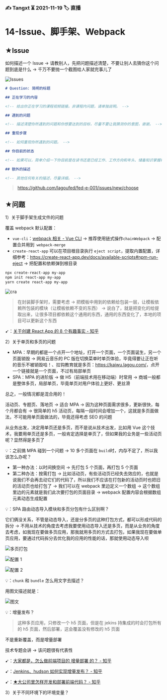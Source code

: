 ### ✍️ Tangxt ⏳ 2021-11-19 🏷️ 直播

# 14-Issue、脚手架、Webpack

## ★Issue

如何描述一个 Issue -> 请教别人，先把问题描述清楚，不要让别人去猜你这个问题到底是什么 -> 千万不要抛一个截图给人家就完事儿了

![Issues](assets/img/2021-11-19-22-15-19.png)

``` md
# Question: 简明的标题

## 正在学习的内容

<!-- 给出你正在学习的课程视频链接。非课程内问题，请单独说明。 -->

## 遇到的问题

<!-- 描述清楚你所遇到的问题和你想要达到的目标，尽量不要让我猜测你的意图，谢谢。 -->

## 重现步骤

<!-- 如何重现你所遇到的问题。 -->

## 你目前的状态

<!-- 如果可以，简单介绍一下你目前是在读书还是已经工作、工作方向和年头、储备知识掌握程度，我了解这些仅仅是为了更好的给你反馈。 -->

## 额外的描述

<!-- 其他任何有关的描述，尽量详细。 -->
```

> <https://github.com/lagoufed/fed-e-001/issues/new/choose>

## ★问题

1）关于脚手架生成文件的问题

覆盖 webpack 默认配置：

- `vue-cli`：[webpack 相关 - Vue CLI](https://cli.vuejs.org/zh/guide/webpack.html#%E7%AE%80%E5%8D%95%E7%9A%84%E9%85%8D%E7%BD%AE%E6%96%B9%E5%BC%8F) -> 推荐使用链式操作`chainWebpack` -> 配置合并用到` webpack-merge`
- `create-react-app` 可以在项目根目录执行 `eject script`，提取内置配置，详细参考：<https://create-react-app.dev/docs/available-scripts#npm-run-eject> -> 把配置和依赖弹到根目录

``` bash
npx create-react-app my-app
npm init react-app my-app
yarn create react-app my-app
```

![cra](assets/img/2021-11-19-23-38-41.png)

> 在封装脚手架时，需要考虑 -> 把模板中用到的依赖给包装一层，让模板依赖所包装的模块（让模板依赖不变的东西） -> 说白了，就是把变化的给提取出来，让很多项目都依赖这个通用的东西，通用的东西变化了，本地的项目可以更新这个东西

➹：[关于创建 React App 的 8 个有趣事实 - 知乎](https://zhuanlan.zhihu.com/p/143112812)

2）关于单页和多页的问题

- MPA：早期的都是一个点开一个地址，打开一个页面，一个页面诞生，另一个页面销毁 -> 网易云音乐的 PC 版在切换菜单时单页体验，毕竟得要让正在听的音乐不被销毁哈！、拉钩教育就是多页：<https://kaiwu.lagou.com/>，点开一个链接就是一个页面，不过有局部单页
- SPA：MPA 的进阶版 -> 做 H5（前端技术用在移动端）时常用 -> 商城一般都是整体多页，局部单页，毕竟单页对用户体验上更好、更丝滑

总之，一般情况都是混合用的！

活动页、专题页、落地页 -> 适合 MPA -> 因为这种页面需求很多，更新很快，每个月都会有 -> 很简单的 h5 活动页，每隔一段时间会增加一个，这就是多页面做法，不可能用单页面做法的，毕竟还得考虑 SEO 的问题

从业务出发，决定用单页还是多页，而不是说从技术出发，比如用 Vue 这个技术，我要用单页还是多页，一般肯定选择是单页了，但如果我的业务是一些活动页呢？显然得是多页了

💡：之前搞 MPA 碰到一个问题 -> 10 多个页面在 `build`时，内存不足了，所以我该怎么办呢？

- 第一种办法：以时间换空间 -> 先打包 5 个页面，再打包 5 个页面
- 第二种办法：按需打包 -> 比如活动页，有些活动页已经失去效应的，也就是说我们不会再去动它们的代码了，所以我们不应该在打包新的活动页时也把旧的活动页也给打包了 -> 我们可以在 webpack 里边定义一个数组 -> 这个数组里边的元素就是我们此次要打包的页面目录 -> webpack 配置内容会根据数组元素动态生成配置

💡：SPA 路由动态导入模块和多页分包有什么区别啊？

它们俩没关系，不管是动态导入，还是分多页的这种打包方式，都可以形成代码的拆分 -> 不用从技术的角度去考虑我要使用动态导入还是多页，而是从业务的角度去考虑，如我现在要做多页应用，那我就用多页的方式去打包，如果我现在要做单页应用，要通过代码拆分去优化我的应用的性能的话，那就使用动态导入呗

![多页打包](assets/img/2021-11-20-01-51-15.png)

![配置 1](assets/img/2021-11-20-01-52-30.png)

![配置 2](assets/img/2021-11-20-01-53-01.png)

💡：`chunk` 和 `bundle` 怎么用文字去描述？

用图文描述就是：

![图文](assets/img/2021-11-20-01-39-58.png)

💡：增量发布？

> 这种多页应用，只修改一个 h5 页面，但是在 jekins 持集成的时会打包所有的 h5 页面，然后部署，这会覆盖没有修改的 h5 页面

不是重新覆盖，而是增量部署

技术专题会讲 -> 该问题很有代表性

➹：[大家都是，怎么做前端项目的 增量部署 的？ - 知乎](https://www.zhihu.com/question/319667644)

➹：[Jenkins、hudson 如何实现增量发布？ - 知乎](https://www.zhihu.com/question/39381998)

➹：[★大公司里怎样开发和部署前端代码？ - 知乎](https://www.zhihu.com/question/20790576)

3）关于不同环境下的环境变量？

